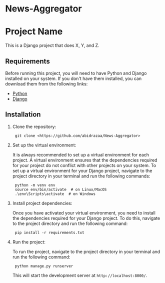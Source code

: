 # News-Aggregator

# Project Name

This is a Django project that does X, Y, and Z.

## Requirements

Before running this project, you will need to have Python and Django installed on your system. If you don't have them installed, you can download them from the following links:

- [Python](https://www.python.org/downloads/)
- [Django](https://www.djangoproject.com/download/)

## Installation

1. Clone the repository:

        git clone <https://github.com/abidrazaa/News-Aggregator>

2. Set up the virtual environment:

    It is always recommended to set up a virtual environment for each project. A virtual environment ensures that the dependencies required for your project do not conflict with other projects on your system. To set up a virtual environment for your Django project, navigate to the project directory in your terminal and run the following commands:

        python -m venv env
        source env/bin/activate  # on Linux/MacOS
        .\env\Scripts\activate  # on Windows

3. Install project dependencies:

    Once you have activated your virtual environment, you need to install the dependencies required for your Django project. To do this, navigate to the project directory and run the following command:

        pip install -r requirements.txt

4. Run the project:

    To run the project, navigate to the project directory in your terminal and run the following command:

        python manage.py runserver

    This will start the development server at `http://localhost:8000/`.
